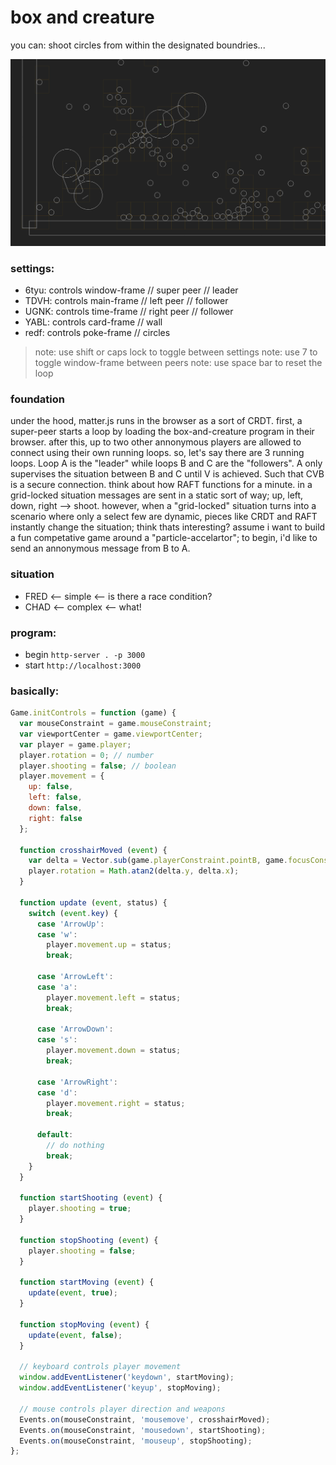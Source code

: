 # box and creature
you can: shoot circles from within the designated boundries...

![preview](https://raw.githubusercontent.com/metaheap/box-and-creature/master/box-and-creature.png "preview")

### settings:
- 6tyu: controls window-frame // super peer // leader
- TDVH: controls main-frame // left peer // follower
- UGNK: controls time-frame // right peer // follower
- YABL: controls card-frame // wall
- redf: controls poke-frame // circles

> note: use shift or caps lock to toggle between settings
> note: use 7 to toggle window-frame between peers
> note: use space bar to reset the loop

### foundation
under the hood, matter.js runs in the browser as a sort of CRDT. first, a super-peer 
starts a loop by loading the box-and-creature program in their browser. after this, up to
two other annonymous players are allowed to connect using their own running loops. so, let's
say there are 3 running loops. Loop A is the "leader" while loops B and C are the
"followers". A only supervises the situation between B and C until V is achieved. Such that 
CVB is a secure connection. think about how RAFT functions for a minute. in a grid-locked
situation messages are sent in a static sort of way; up, left, down, right --> shoot. however,
when a "grid-locked" situation turns into a scenario where only a select few are dynamic,
pieces like CRDT and RAFT instantly change the situation; think thats interesting? assume i
want to build a fun competative game around a "particle-accelartor"; to begin, i'd like to
send an annonymous message from B to A. 

### situation
- FRED <-- simple <-- is there a race condition?
- CHAD <-- complex <-- what!

### program:
- begin `http-server . -p 3000`
- start `http://localhost:3000`

### basically:
```js
Game.initControls = function (game) {
  var mouseConstraint = game.mouseConstraint;
  var viewportCenter = game.viewportCenter;
  var player = game.player;
  player.rotation = 0; // number
  player.shooting = false; // boolean
  player.movement = {
    up: false,
    left: false,
    down: false,
    right: false
  };

  function crosshairMoved (event) {
    var delta = Vector.sub(game.playerConstraint.pointB, game.focusConstraint.pointB);
    player.rotation = Math.atan2(delta.y, delta.x);
  }

  function update (event, status) {
    switch (event.key) {
      case 'ArrowUp':
      case 'w':
        player.movement.up = status;
        break;

      case 'ArrowLeft':
      case 'a':
        player.movement.left = status;
        break;

      case 'ArrowDown':
      case 's':
        player.movement.down = status;
        break;

      case 'ArrowRight':
      case 'd':
        player.movement.right = status;
        break;

      default:
        // do nothing
        break;
    }
  }

  function startShooting (event) {
    player.shooting = true;
  }

  function stopShooting (event) {
    player.shooting = false;
  }

  function startMoving (event) {
    update(event, true);
  }

  function stopMoving (event) {
    update(event, false);
  }

  // keyboard controls player movement
  window.addEventListener('keydown', startMoving);
  window.addEventListener('keyup', stopMoving);

  // mouse controls player direction and weapons
  Events.on(mouseConstraint, 'mousemove', crosshairMoved);
  Events.on(mouseConstraint, 'mousedown', startShooting);
  Events.on(mouseConstraint, 'mouseup', stopShooting);
};
```
